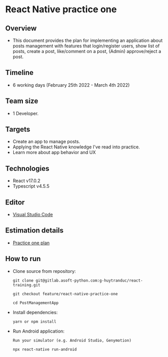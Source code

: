 # React Native practice one
## Overview
* This document provides the plan for implementing an application about posts management with features that login/register users, show list of posts, create a post,  like/comment on a post, (Admin) approve/reject a post.

## Timeline
* 6 working days (February 25th 2022 - March 4th 2022)

## Team size
* 1 Developer.

## Targets
- Create an app to manage posts.
- Applying the React Native knowledge I've read into practice.
- Learn more about app behavior and UX

## Technologies
* React v17.0.2
* Typescript v4.5.5

## Editor
* [Visual Studio Code](https://code.visualstudio.com/)

## Estimation details
* [Practice one plan](https://docs.google.com/document/d/1cMKnR0u8fr3dw6o2uG5COQtD5jTiHd_4XdvJwZnzkEc/edit?usp=sharing)

## How to run
* Clone source from repository:
  ```
  git clone git@gitlab.asoft-python.com:g-huytranduc/react-training.git

  git checkout feature/react-native-practice-one

  cd PostManagementApp
  ```
* Install dependencies:
  ```
  yarn or npm install
  ```
* Run Android application:
  ```
  Run your simulator (e.g. Android Studio, Genymotion)

  npx react-native run-android
